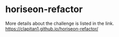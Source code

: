 # horiseon-refactor

More details about the challenge is listed in the link.
 https://clapitan1.github.io/horiseon-refactor/
